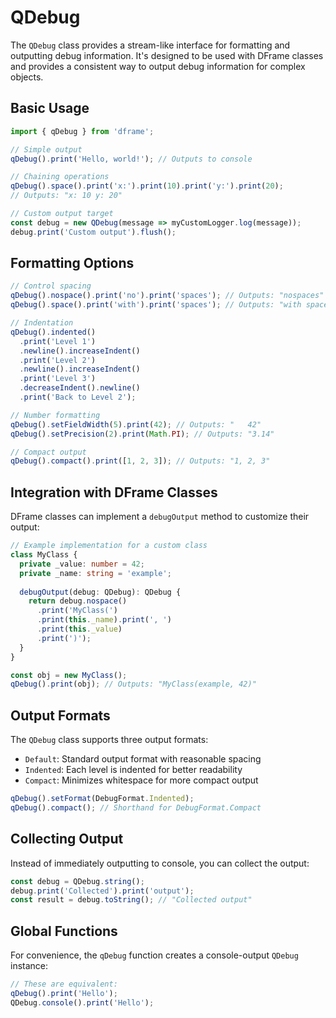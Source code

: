 # QDebug

The `QDebug` class provides a stream-like interface for formatting and outputting debug information. It's designed to be used with DFrame classes and provides a consistent way to output debug information for complex objects.

## Basic Usage

```typescript
import { qDebug } from 'dframe';

// Simple output
qDebug().print('Hello, world!'); // Outputs to console

// Chaining operations
qDebug().space().print('x:').print(10).print('y:').print(20);
// Outputs: "x: 10 y: 20"

// Custom output target
const debug = new QDebug(message => myCustomLogger.log(message));
debug.print('Custom output').flush();
```

## Formatting Options

```typescript
// Control spacing
qDebug().nospace().print('no').print('spaces'); // Outputs: "nospaces"
qDebug().space().print('with').print('spaces'); // Outputs: "with spaces"

// Indentation
qDebug().indented()
  .print('Level 1')
  .newline().increaseIndent()
  .print('Level 2')
  .newline().increaseIndent()
  .print('Level 3')
  .decreaseIndent().newline()
  .print('Back to Level 2');

// Number formatting
qDebug().setFieldWidth(5).print(42); // Outputs: "   42"
qDebug().setPrecision(2).print(Math.PI); // Outputs: "3.14"

// Compact output
qDebug().compact().print([1, 2, 3]); // Outputs: "1, 2, 3" 
```

## Integration with DFrame Classes

DFrame classes can implement a `debugOutput` method to customize their output:

```typescript
// Example implementation for a custom class
class MyClass {
  private _value: number = 42;
  private _name: string = 'example';
  
  debugOutput(debug: QDebug): QDebug {
    return debug.nospace()
      .print('MyClass(')
      .print(this._name).print(', ')
      .print(this._value)
      .print(')');
  }
}

const obj = new MyClass();
qDebug().print(obj); // Outputs: "MyClass(example, 42)"
```

## Output Formats

The `QDebug` class supports three output formats:

- `Default`: Standard output format with reasonable spacing
- `Indented`: Each level is indented for better readability
- `Compact`: Minimizes whitespace for more compact output

```typescript
qDebug().setFormat(DebugFormat.Indented);
qDebug().compact(); // Shorthand for DebugFormat.Compact
```

## Collecting Output

Instead of immediately outputting to console, you can collect the output:

```typescript
const debug = QDebug.string();
debug.print('Collected').print('output');
const result = debug.toString(); // "Collected output"
```

## Global Functions

For convenience, the `qDebug` function creates a console-output `QDebug` instance:

```typescript
// These are equivalent:
qDebug().print('Hello');
QDebug.console().print('Hello');
```
